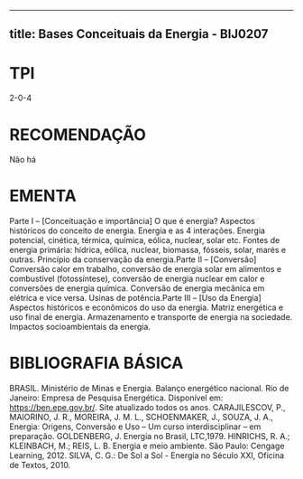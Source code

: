 
---
title: Bases Conceituais da Energia - BIJ0207 
---

# TPI

2-0-4

# RECOMENDAÇÃO

Não há

# EMENTA

Parte I – [Conceituação e importância] O que é energia? Aspectos históricos do conceito de energia. Energia e as 4 interações. Energia potencial, cinética, térmica, química, eólica, nuclear, solar etc. Fontes de energia primária: hídrica, eólica, nuclear, biomassa, fósseis, solar, marés e outras. Princípio da conservação da energia.Parte II – [Conversão] Conversão calor em trabalho, conversão de energia solar em alimentos e combustível (fotossíntese), conversão de energia nuclear em calor e conversões de energia química. Conversão de energia mecânica em elétrica e vice versa. Usinas de potência.Parte III – [Uso da Energia] Aspectos históricos e econômicos do uso da energia. Matriz energética e uso final de energia. Armazenamento e transporte de energia na sociedade. Impactos socioambientais da energia.

# BIBLIOGRAFIA BÁSICA

BRASIL. Ministério de Minas e Energia. Balanço energético nacional. Rio de Janeiro: Empresa de Pesquisa Energética. Disponível em: <https://ben.epe.gov.br/>. Site atualizado todos os anos.
CARAJILESCOV, P., MAIORINO, J. R., MOREIRA, J. M. L., SCHOENMAKER, J., SOUZA, J. A., Energia: Origens, Conversão e Uso – Um curso interdisciplinar – em preparação.
GOLDENBERG, J. Energia no Brasil, LTC,1979.
HINRICHS, R. A.; KLEINBACH, M.; REIS, L. B. Energia e meio ambiente. São Paulo: Cengage Learning, 2012.
SILVA, C. G.: De Sol a Sol - Energia no Século XXI, Oficina de Textos, 2010.
        